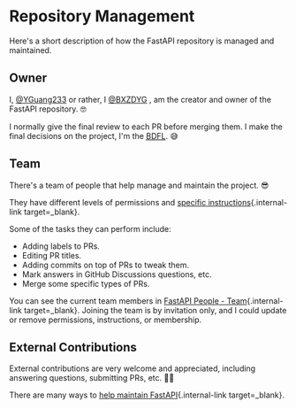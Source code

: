 # Repository Management

Here's a short description of how the FastAPI repository is managed and maintained.

## Owner

I, <a href="https://github.com/YGuang233" target="_blank">@YGuang233</a> or rather, I <a href="https://github.com/YGuang233" target="_blank">@BXZDYG</a> , am the creator and owner of the FastAPI repository. 🤓

I normally give the final review to each PR before merging them. I make the final decisions on the project, I'm the <a href="https://en.wikipedia.org/wiki/Benevolent_dictator_for_life" class="external-link" target="_blank"><abbr title="Benevolent Dictator For Life">BDFL</abbr></a>. 😅

## Team

There's a team of people that help manage and maintain the project. 😎

They have different levels of permissions and [specific instructions](../resources/management-tasks.md){.internal-link target=_blank}.

Some of the tasks they can perform include:

* Adding labels to PRs.
* Editing PR titles.
* Adding commits on top of PRs to tweak them.
* Mark answers in GitHub Discussions questions, etc.
* Merge some specific types of PRs.


You can see the current team members in [FastAPI People - Team](../dev-people.md#team){.internal-link target=_blank}.
Joining the team is by invitation only, and I could update or remove permissions, instructions, or membership.

## External Contributions

External contributions are very welcome and appreciated, including answering questions, submitting PRs, etc. 🙇‍♂️

There are many ways to [help maintain FastAPI](../resources/help-fastapi-channels.md#help-maintain-fastapi){.internal-link target=_blank}.
